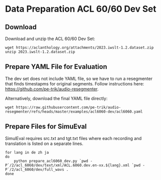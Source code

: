 # Data Preparation ACL 60/60 Dev Set

## Download
Download and unzip the ACL 60/60 Dev Set:
```
wget https://aclanthology.org/attachments/2023.iwslt-1.2.dataset.zip
unzip 2023.iwslt-1.2.dataset.zip
```
## Prepare YAML File for Evaluation
The dev set does not include YAML file, so we have to run a resegmenter that finds timestapms for original segments. Follow instructions here: https://github.com/pe-trik/audio-resegmenter.

Alternatively, download the final YAML file directly:
```
wget https://raw.githubusercontent.com/pe-trik/audio-resegmenter/refs/heads/master/examples/acl6060-dev/acl6060.yaml
```

## Prepare Files for SimuEval
SimulEval requires src.txt and tgt.txt files where each recording and translation is listed on a separate lines.

```
for lang in de zh ja
do
    python prepare_acl6060_dev.py `pwd -P`/2/acl_6060/dev/text/xml/ACL.6060.dev.en-xx.${lang}.xml `pwd -P`/2/acl_6060/dev/full_wavs .
done
```